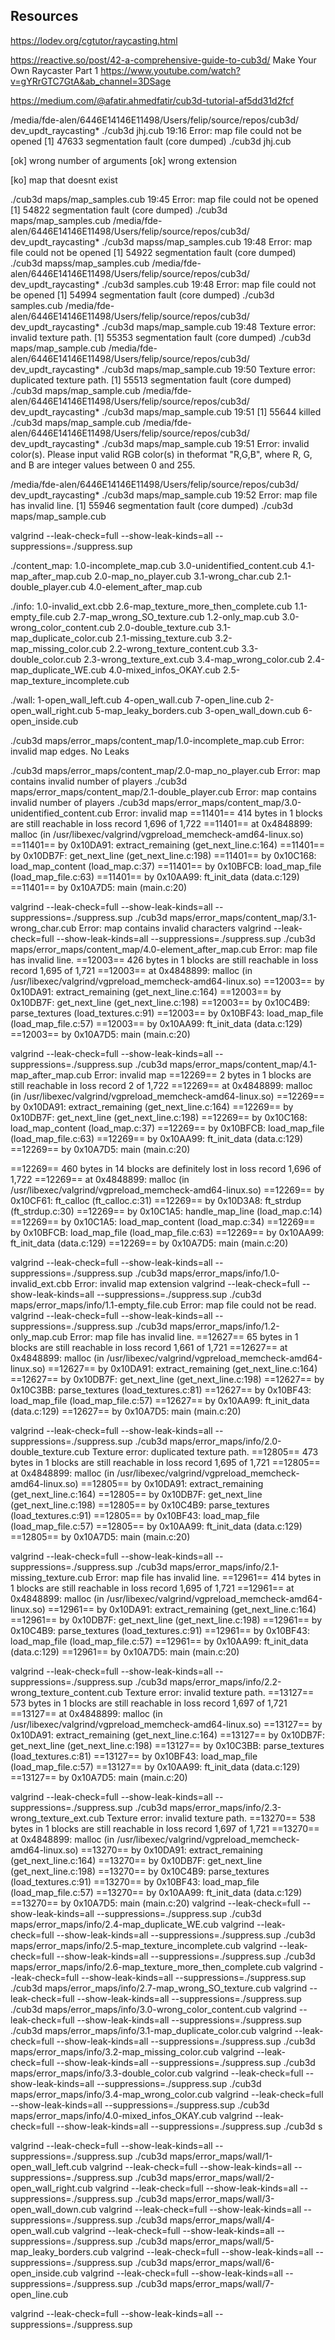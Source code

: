 ## Resources

https://lodev.org/cgtutor/raycasting.html

https://reactive.so/post/42-a-comprehensive-guide-to-cub3d/
Make Your Own Raycaster Part 1
https://www.youtube.com/watch?v=gYRrGTC7GtA&ab_channel=3DSage

https://medium.com/@afatir.ahmedfatir/cub3d-tutorial-af5dd31d2fcf


/media/fde-alen/6446E14146E11498/Users/felip/source/repos/cub3d/ dev_updt_raycasting*
./cub3d jhj.cub                                                                                                                                                                                                          19:16
Error: map file could not be opened
[1]    47633 segmentation fault (core dumped)  ./cub3d jhj.cub


[ok] wrong number of arguments
[ok] wrong extension

[ko] map that doesnt exist

./cub3d maps/map_samples.cub                                                                                                                                                                                        19:45
Error: map file could not be opened
[1]    54822 segmentation fault (core dumped)  ./cub3d maps/map_samples.cub
/media/fde-alen/6446E14146E11498/Users/felip/source/repos/cub3d/ dev_updt_raycasting*
./cub3d mapss/map_samples.cub                                                                                                                                                                                       19:48
Error: map file could not be opened
[1]    54922 segmentation fault (core dumped)  ./cub3d mapss/map_samples.cub
/media/fde-alen/6446E14146E11498/Users/felip/source/repos/cub3d/ dev_updt_raycasting*
./cub3d samples.cub                                                                                                                                                                                                 19:48
Error: map file could not be opened
[1]    54994 segmentation fault (core dumped)  ./cub3d samples.cub
/media/fde-alen/6446E14146E11498/Users/felip/source/repos/cub3d/ dev_updt_raycasting*
./cub3d maps/map_sample.cub                                                                                                                                                                                         19:48
Texture error: invalid texture path.
[1]    55353 segmentation fault (core dumped)  ./cub3d maps/map_sample.cub
/media/fde-alen/6446E14146E11498/Users/felip/source/repos/cub3d/ dev_updt_raycasting*
./cub3d maps/map_sample.cub                                                                                                                                                                                         19:50
Texture error: duplicated texture path.
[1]    55513 segmentation fault (core dumped)  ./cub3d maps/map_sample.cub
/media/fde-alen/6446E14146E11498/Users/felip/source/repos/cub3d/ dev_updt_raycasting*
./cub3d maps/map_sample.cub                                                                                                                                                                                         19:51
[1]    55644 killed     ./cub3d maps/map_sample.cub
/media/fde-alen/6446E14146E11498/Users/felip/source/repos/cub3d/ dev_updt_raycasting*
./cub3d maps/map_sample.cub                                                                                                                                                                                         19:51
Error: invalid color(s).
Please input valid RGB color(s) in theformat "R,G,B", where R, G, and B are integer values between 0 and 255.

/media/fde-alen/6446E14146E11498/Users/felip/source/repos/cub3d/ dev_updt_raycasting*
./cub3d maps/map_sample.cub                                                                                                                                                                                         19:52
Error: map file has invalid line.
[1]    55946 segmentation fault (core dumped)  ./cub3d maps/map_sample.cub


valgrind --leak-check=full --show-leak-kinds=all --suppressions=./suppress.sup

./content_map:
1.0-incomplete_map.cub  3.0-unidentified_content.cub  4.1-map_after_map.cub
2.0-map_no_player.cub   3.1-wrong_char.cub
2.1-double_player.cub   4.0-element_after_map.cub

./info:
1.0-invalid_ext.cbb             2.6-map_texture_more_then_complete.cub
1.1-empty_file.cub              2.7-map_wrong_SO_texture.cub
1.2-only_map.cub                3.0-wrong_color_content.cub
2.0-double_texture.cub          3.1-map_duplicate_color.cub
2.1-missing_texture.cub         3.2-map_missing_color.cub
2.2-wrong_texture_content.cub   3.3-double_color.cub
2.3-wrong_texture_ext.cub       3.4-map_wrong_color.cub
2.4-map_duplicate_WE.cub        4.0-mixed_infos_OKAY.cub
2.5-map_texture_incomplete.cub

./wall:
1-open_wall_left.cub   4-open_wall.cub          7-open_line.cub
2-open_wall_right.cub  5-map_leaky_borders.cub
3-open_wall_down.cub   6-open_inside.cub


./cub3d maps/error_maps/content_map/1.0-incomplete_map.cub
Error: invalid map edges.
No Leaks

./cub3d maps/error_maps/content_map/2.0-map_no_player.cub
Error: map contains invalid number of players
./cub3d maps/error_maps/content_map/2.1-double_player.cub
Error: map contains invalid number of players
./cub3d maps/error_maps/content_map/3.0-unidentified_content.cub
Error: invalid map
==11401== 414 bytes in 1 blocks are still reachable in loss record 1,696 of 1,722
==11401==    at 0x4848899: malloc (in /usr/libexec/valgrind/vgpreload_memcheck-amd64-linux.so)
==11401==    by 0x10DA91: extract_remaining (get_next_line.c:164)
==11401==    by 0x10DB7F: get_next_line (get_next_line.c:198)
==11401==    by 0x10C168: load_map_content (load_map.c:37)
==11401==    by 0x10BFCB: load_map_file (load_map_file.c:63)
==11401==    by 0x10AA99: ft_init_data (data.c:129)
==11401==    by 0x10A7D5: main (main.c:20)


valgrind --leak-check=full --show-leak-kinds=all --suppressions=./suppress.sup ./cub3d maps/error_maps/content_map/3.1-wrong_char.cub
Error: map contains invalid characters
valgrind --leak-check=full --show-leak-kinds=all --suppressions=./suppress.sup ./cub3d maps/error_maps/content_map/4.0-element_after_map.cub
Error: map file has invalid line.
==12003== 426 bytes in 1 blocks are still reachable in loss record 1,695 of 1,721
==12003==    at 0x4848899: malloc (in /usr/libexec/valgrind/vgpreload_memcheck-amd64-linux.so)
==12003==    by 0x10DA91: extract_remaining (get_next_line.c:164)
==12003==    by 0x10DB7F: get_next_line (get_next_line.c:198)
==12003==    by 0x10C4B9: parse_textures (load_textures.c:91)
==12003==    by 0x10BF43: load_map_file (load_map_file.c:57)
==12003==    by 0x10AA99: ft_init_data (data.c:129)
==12003==    by 0x10A7D5: main (main.c:20)

valgrind --leak-check=full --show-leak-kinds=all --suppressions=./suppress.sup ./cub3d maps/error_maps/content_map/4.1-map_after_map.cub
Error: invalid map
==12269== 2 bytes in 1 blocks are still reachable in loss record 2 of 1,722
==12269==    at 0x4848899: malloc (in /usr/libexec/valgrind/vgpreload_memcheck-amd64-linux.so)
==12269==    by 0x10DA91: extract_remaining (get_next_line.c:164)
==12269==    by 0x10DB7F: get_next_line (get_next_line.c:198)
==12269==    by 0x10C168: load_map_content (load_map.c:37)
==12269==    by 0x10BFCB: load_map_file (load_map_file.c:63)
==12269==    by 0x10AA99: ft_init_data (data.c:129)
==12269==    by 0x10A7D5: main (main.c:20)

==12269== 460 bytes in 14 blocks are definitely lost in loss record 1,696 of 1,722
==12269==    at 0x4848899: malloc (in /usr/libexec/valgrind/vgpreload_memcheck-amd64-linux.so)
==12269==    by 0x10CF61: ft_calloc (ft_calloc.c:31)
==12269==    by 0x10D3A8: ft_strdup (ft_strdup.c:30)
==12269==    by 0x10C1A5: handle_map_line (load_map.c:14)
==12269==    by 0x10C1A5: load_map_content (load_map.c:34)
==12269==    by 0x10BFCB: load_map_file (load_map_file.c:63)
==12269==    by 0x10AA99: ft_init_data (data.c:129)
==12269==    by 0x10A7D5: main (main.c:20)

valgrind --leak-check=full --show-leak-kinds=all --suppressions=./suppress.sup ./cub3d maps/error_maps/info/1.0-invalid_ext.cbb
Error: invalid map extension
valgrind --leak-check=full --show-leak-kinds=all --suppressions=./suppress.sup ./cub3d maps/error_maps/info/1.1-empty_file.cub
Error: map file could not be read.
valgrind --leak-check=full --show-leak-kinds=all --suppressions=./suppress.sup ./cub3d maps/error_maps/info/1.2-only_map.cub
Error: map file has invalid line.
==12627== 65 bytes in 1 blocks are still reachable in loss record 1,661 of 1,721
==12627==    at 0x4848899: malloc (in /usr/libexec/valgrind/vgpreload_memcheck-amd64-linux.so)
==12627==    by 0x10DA91: extract_remaining (get_next_line.c:164)
==12627==    by 0x10DB7F: get_next_line (get_next_line.c:198)
==12627==    by 0x10C3BB: parse_textures (load_textures.c:81)
==12627==    by 0x10BF43: load_map_file (load_map_file.c:57)
==12627==    by 0x10AA99: ft_init_data (data.c:129)
==12627==    by 0x10A7D5: main (main.c:20)

valgrind --leak-check=full --show-leak-kinds=all --suppressions=./suppress.sup ./cub3d maps/error_maps/info/2.0-double_texture.cub
Texture error: duplicated texture path.
==12805== 473 bytes in 1 blocks are still reachable in loss record 1,695 of 1,721
==12805==    at 0x4848899: malloc (in /usr/libexec/valgrind/vgpreload_memcheck-amd64-linux.so)
==12805==    by 0x10DA91: extract_remaining (get_next_line.c:164)
==12805==    by 0x10DB7F: get_next_line (get_next_line.c:198)
==12805==    by 0x10C4B9: parse_textures (load_textures.c:91)
==12805==    by 0x10BF43: load_map_file (load_map_file.c:57)
==12805==    by 0x10AA99: ft_init_data (data.c:129)
==12805==    by 0x10A7D5: main (main.c:20)

valgrind --leak-check=full --show-leak-kinds=all --suppressions=./suppress.sup ./cub3d maps/error_maps/info/2.1-missing_texture.cub
Error: map file has invalid line.
==12961== 414 bytes in 1 blocks are still reachable in loss record 1,695 of 1,721
==12961==    at 0x4848899: malloc (in /usr/libexec/valgrind/vgpreload_memcheck-amd64-linux.so)
==12961==    by 0x10DA91: extract_remaining (get_next_line.c:164)
==12961==    by 0x10DB7F: get_next_line (get_next_line.c:198)
==12961==    by 0x10C4B9: parse_textures (load_textures.c:91)
==12961==    by 0x10BF43: load_map_file (load_map_file.c:57)
==12961==    by 0x10AA99: ft_init_data (data.c:129)
==12961==    by 0x10A7D5: main (main.c:20)

valgrind --leak-check=full --show-leak-kinds=all --suppressions=./suppress.sup ./cub3d maps/error_maps/info/2.2-wrong_texture_content.cub
Texture error: invalid texture path.
==13127== 573 bytes in 1 blocks are still reachable in loss record 1,697 of 1,721
==13127==    at 0x4848899: malloc (in /usr/libexec/valgrind/vgpreload_memcheck-amd64-linux.so)
==13127==    by 0x10DA91: extract_remaining (get_next_line.c:164)
==13127==    by 0x10DB7F: get_next_line (get_next_line.c:198)
==13127==    by 0x10C3BB: parse_textures (load_textures.c:81)
==13127==    by 0x10BF43: load_map_file (load_map_file.c:57)
==13127==    by 0x10AA99: ft_init_data (data.c:129)
==13127==    by 0x10A7D5: main (main.c:20)

valgrind --leak-check=full --show-leak-kinds=all --suppressions=./suppress.sup ./cub3d maps/error_maps/info/2.3-wrong_texture_ext.cub
Texture error: invalid texture path.
==13270== 538 bytes in 1 blocks are still reachable in loss record 1,697 of 1,721
==13270==    at 0x4848899: malloc (in /usr/libexec/valgrind/vgpreload_memcheck-amd64-linux.so)
==13270==    by 0x10DA91: extract_remaining (get_next_line.c:164)
==13270==    by 0x10DB7F: get_next_line (get_next_line.c:198)
==13270==    by 0x10C4B9: parse_textures (load_textures.c:91)
==13270==    by 0x10BF43: load_map_file (load_map_file.c:57)
==13270==    by 0x10AA99: ft_init_data (data.c:129)
==13270==    by 0x10A7D5: main (main.c:20)
valgrind --leak-check=full --show-leak-kinds=all --suppressions=./suppress.sup ./cub3d maps/error_maps/info/2.4-map_duplicate_WE.cub
valgrind --leak-check=full --show-leak-kinds=all --suppressions=./suppress.sup ./cub3d maps/error_maps/info/2.5-map_texture_incomplete.cub
valgrind --leak-check=full --show-leak-kinds=all --suppressions=./suppress.sup ./cub3d maps/error_maps/info/2.6-map_texture_more_then_complete.cub
valgrind --leak-check=full --show-leak-kinds=all --suppressions=./suppress.sup ./cub3d maps/error_maps/info/2.7-map_wrong_SO_texture.cub
valgrind --leak-check=full --show-leak-kinds=all --suppressions=./suppress.sup ./cub3d maps/error_maps/info/3.0-wrong_color_content.cub
valgrind --leak-check=full --show-leak-kinds=all --suppressions=./suppress.sup ./cub3d maps/error_maps/info/3.1-map_duplicate_color.cub
valgrind --leak-check=full --show-leak-kinds=all --suppressions=./suppress.sup ./cub3d maps/error_maps/info/3.2-map_missing_color.cub
valgrind --leak-check=full --show-leak-kinds=all --suppressions=./suppress.sup ./cub3d maps/error_maps/info/3.3-double_color.cub
valgrind --leak-check=full --show-leak-kinds=all --suppressions=./suppress.sup ./cub3d maps/error_maps/info/3.4-map_wrong_color.cub
valgrind --leak-check=full --show-leak-kinds=all --suppressions=./suppress.sup ./cub3d maps/error_maps/info/4.0-mixed_infos_OKAY.cub
valgrind --leak-check=full --show-leak-kinds=all --suppressions=./suppress.sup ./cub3d s


valgrind --leak-check=full --show-leak-kinds=all --suppressions=./suppress.sup ./cub3d maps/error_maps/wall/1-open_wall_left.cub
valgrind --leak-check=full --show-leak-kinds=all --suppressions=./suppress.sup ./cub3d maps/error_maps/wall/2-open_wall_right.cub
valgrind --leak-check=full --show-leak-kinds=all --suppressions=./suppress.sup ./cub3d maps/error_maps/wall/3-open_wall_down.cub
valgrind --leak-check=full --show-leak-kinds=all --suppressions=./suppress.sup ./cub3d maps/error_maps/wall/4-open_wall.cub
valgrind --leak-check=full --show-leak-kinds=all --suppressions=./suppress.sup ./cub3d maps/error_maps/wall/5-map_leaky_borders.cub
valgrind --leak-check=full --show-leak-kinds=all --suppressions=./suppress.sup ./cub3d maps/error_maps/wall/6-open_inside.cub
valgrind --leak-check=full --show-leak-kinds=all --suppressions=./suppress.sup ./cub3d maps/error_maps/wall/7-open_line.cub

valgrind --leak-check=full --show-leak-kinds=all --suppressions=./suppress.sup

